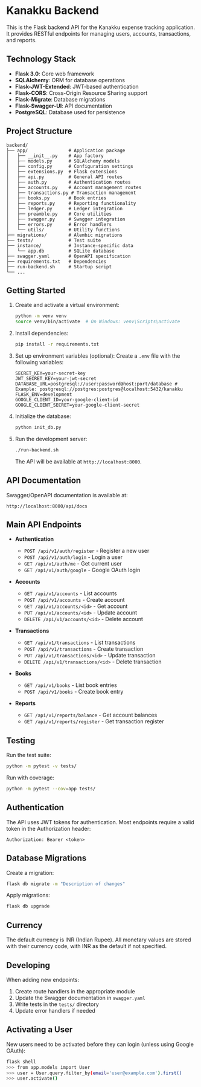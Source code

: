 # Kanakku Backend

This is the Flask backend API for the Kanakku expense tracking application. It provides RESTful endpoints for managing users, accounts, transactions, and reports.

## Technology Stack

- **Flask 3.0**: Core web framework
- **SQLAlchemy**: ORM for database operations
- **Flask-JWT-Extended**: JWT-based authentication
- **Flask-CORS**: Cross-Origin Resource Sharing support
- **Flask-Migrate**: Database migrations
- **Flask-Swagger-UI**: API documentation
- **PostgreSQL**: Database used for persistence

## Project Structure

```
backend/
├── app/               # Application package
│   ├── __init__.py    # App factory
│   ├── models.py      # SQLAlchemy models
│   ├── config.py      # Configuration settings
│   ├── extensions.py  # Flask extensions
│   ├── api.py         # General API routes
│   ├── auth.py        # Authentication routes
│   ├── accounts.py    # Account management routes
│   ├── transactions.py # Transaction management
│   ├── books.py       # Book entries
│   ├── reports.py     # Reporting functionality
│   ├── ledger.py      # Ledger integration
│   ├── preamble.py    # Core utilities
│   ├── swagger.py     # Swagger integration
│   ├── errors.py      # Error handlers
│   └── utils/         # Utility functions
├── migrations/        # Alembic migrations
├── tests/             # Test suite
├── instance/          # Instance-specific data
│   └── app.db         # SQLite database
├── swagger.yaml       # OpenAPI specification
├── requirements.txt   # Dependencies
├── run-backend.sh     # Startup script
└── ...
```

## Getting Started

1. Create and activate a virtual environment:
   ```bash
   python -m venv venv
   source venv/bin/activate  # On Windows: venv\Scripts\activate
   ```

2. Install dependencies:
   ```bash
   pip install -r requirements.txt
   ```

3. Set up environment variables (optional):
   Create a `.env` file with the following variables:
   ```
   SECRET_KEY=your-secret-key
   JWT_SECRET_KEY=your-jwt-secret
   DATABASE_URL=postgresql://user:password@host:port/database # Example: postgresql://postgres:postgres@localhost:5432/kanakku
   FLASK_ENV=development
   GOOGLE_CLIENT_ID=your-google-client-id
   GOOGLE_CLIENT_SECRET=your-google-client-secret
   ```

4. Initialize the database:
   ```bash
   python init_db.py
   ```

5. Run the development server:
   ```bash
   ./run-backend.sh
   ```
   
   The API will be available at `http://localhost:8000`.

## API Documentation

Swagger/OpenAPI documentation is available at:
```
http://localhost:8000/api/docs
```

## Main API Endpoints

- **Authentication**
  - `POST /api/v1/auth/register` - Register a new user
  - `POST /api/v1/auth/login` - Login a user
  - `GET /api/v1/auth/me` - Get current user
  - `GET /api/v1/auth/google` - Google OAuth login

- **Accounts**
  - `GET /api/v1/accounts` - List accounts
  - `POST /api/v1/accounts` - Create account
  - `GET /api/v1/accounts/<id>` - Get account
  - `PUT /api/v1/accounts/<id>` - Update account
  - `DELETE /api/v1/accounts/<id>` - Delete account

- **Transactions**
  - `GET /api/v1/transactions` - List transactions
  - `POST /api/v1/transactions` - Create transaction
  - `PUT /api/v1/transactions/<id>` - Update transaction
  - `DELETE /api/v1/transactions/<id>` - Delete transaction

- **Books**
  - `GET /api/v1/books` - List book entries
  - `POST /api/v1/books` - Create book entry

- **Reports**
  - `GET /api/v1/reports/balance` - Get account balances
  - `GET /api/v1/reports/register` - Get transaction register

## Testing

Run the test suite:
```bash
python -m pytest -v tests/
```

Run with coverage:
```bash
python -m pytest --cov=app tests/
```

## Authentication

The API uses JWT tokens for authentication. Most endpoints require a valid token in the Authorization header:

```
Authorization: Bearer <token>
```

## Database Migrations

Create a migration:
```bash
flask db migrate -m "Description of changes"
```

Apply migrations:
```bash
flask db upgrade
```

## Currency

The default currency is INR (Indian Rupee). All monetary values are stored with their currency code, with INR as the default if not specified.

## Developing

When adding new endpoints:
1. Create route handlers in the appropriate module
2. Update the Swagger documentation in `swagger.yaml`
3. Write tests in the `tests/` directory
4. Update error handlers if needed

## Activating a User

New users need to be activated before they can login (unless using Google OAuth):

```bash
flask shell
>>> from app.models import User
>>> user = User.query.filter_by(email='user@example.com').first()
>>> user.activate()
``` 